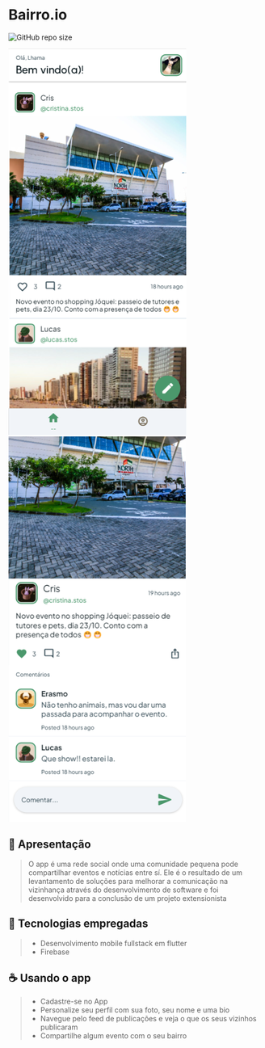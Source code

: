 # Bairro.io

![GitHub repo size](https://img.shields.io/badge/Tamanho%20-%200%2C98%20mb%20-%20blue%20)

<img src="assets/images/img.png" alt="Exemplo imagem"> <img src="assets/images/img3.png" alt="Exemplo imagem">


## 🚩 Apresentação
>O app é uma rede social onde uma comunidade pequena pode compartilhar eventos e notícias entre sí.
>Ele é o resultado de um levantamento de soluções para melhorar a comunicação na vizinhança através do desenvolvimento de software
>e foi desenvolvido para a conclusão de um projeto extensionista

## 🚀 Tecnologias empregadas
>- Desenvolvimento mobile fullstack em flutter
>- Firebase

## ☕ Usando o app

>- Cadastre-se no App
>- Personalize seu perfil com sua foto, seu nome e uma bio
>- Navegue pelo feed de publicações e veja o que os seus vizinhos publicaram
>- Compartilhe algum evento com o seu bairro
